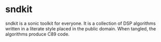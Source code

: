 # sndkit
sndkit is a sonic toolkit for everyone. It is a collection
of DSP algorithms written in a literate style placed in the
public domain. When tangled, the algorithms produce C89
code.